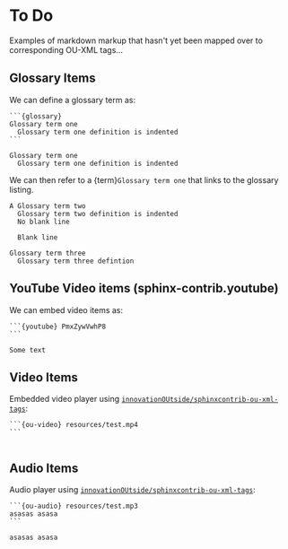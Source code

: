 # To Do

Examples of markdown markup that hasn't yet been mapped over to corresponding OU-XML tags...

## Glossary Items

We can define a glossary term as:

````text
```{glossary}
Glossary term one
  Glossary term one definition is indented
```
````

```{glossary}
Glossary term one
  Glossary term one definition is indented
```

We can then refer to a {term}`Glossary term one` that links to the glossary listing.

```{glossary}
A Glossary term two
  Glossary term two definition is indented
  No blank line

  Blank line

Glossary term three
  Glossary term three defintion
```

## YouTube Video items (sphinx-contrib.youtube)

We can embed video items as:

````text
```{youtube} PmxZywVwhP8
```
````

```{youtube} PmxZywVwhP8
Some text
```

## Video Items

Embedded video player using [`innovationOUtside/sphinxcontrib-ou-xml-tags`](https://github.com/innovationOUtside/sphinxcontrib-ou-xml-tags):

````text
```{ou-video} resources/test.mp4
```
````

```{ou-video} resources/test.mp4
```

## Audio Items

Audio player using [`innovationOUtside/sphinxcontrib-ou-xml-tags`](https://github.com/innovationOUtside/sphinxcontrib-ou-xml-tags):

````text
```{ou-audio} resources/test.mp3
asasas asasa
```
````

```{ou-audio} resources/test.mp3
asasas asasa
```

